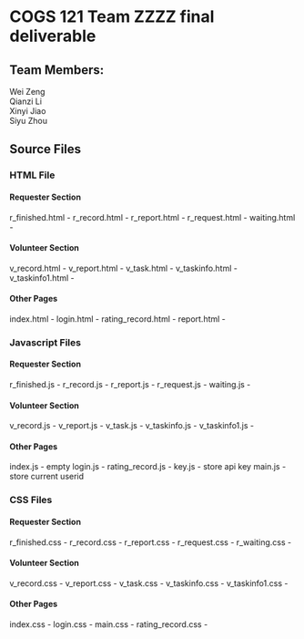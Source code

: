 # COGS 121 Team ZZZZ final deliverable

## Team Members:
  Wei Zeng  
  Qianzi Li  
  Xinyi Jiao  
  Siyu Zhou

## Source Files

### HTML File

#### Requester Section
r_finished.html -
r_record.html -
r_report.html -
r_request.html -
waiting.html -

#### Volunteer Section
v_record.html -
v_report.html -
v_task.html -
v_taskinfo.html -
v_taskinfo1.html -

#### Other Pages
index.html -
login.html -
rating_record.html -
report.html -

### Javascript Files

#### Requester Section
r_finished.js -
r_record.js -
r_report.js -
r_request.js -
waiting.js -

#### Volunteer Section
v_record.js -
v_report.js -
v_task.js -
v_taskinfo.js -
v_taskinfo1.js -

#### Other Pages
index.js - empty
login.js -
rating_record.js -
key.js - store api key
main.js - store current userid

### CSS Files

#### Requester Section
r_finished.css -
r_record.css -
r_report.css -
r_request.css -
r_waiting.css -

#### Volunteer Section
v_record.css -
v_report.css -
v_task.css -
v_taskinfo.css -
v_taskinfo1.css -

#### Other Pages
index.css -
login.css -
main.css - 
rating_record.css -
